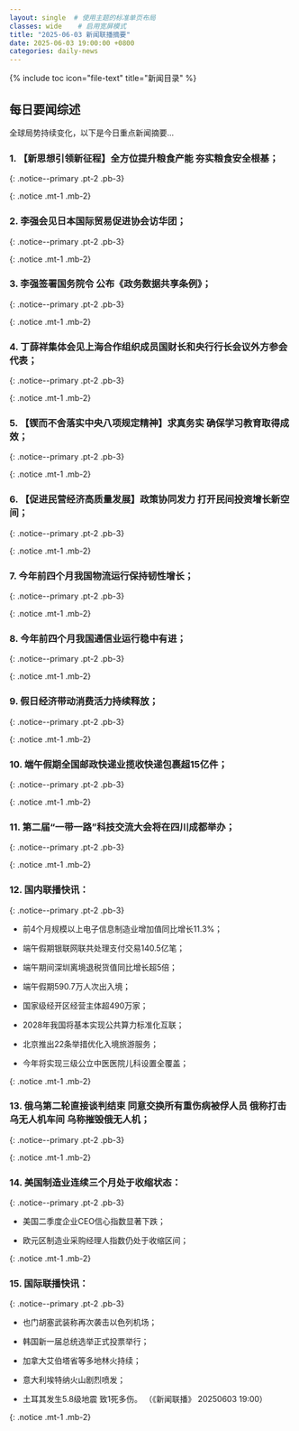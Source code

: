 ```yaml
---
layout: single  # 使用主题的标准单页布局
classes: wide    # 启用宽屏模式
title: "2025-06-03 新闻联播摘要"
date: 2025-06-03 19:00:00 +0800
categories: daily-news
---
```


{% include toc icon="file-text" title="新闻目录" %}
   
## 每日要闻综述

全球局势持续变化，以下是今日重点新闻摘要...

### 1. 【新思想引领新征程】全方位提升粮食产能 夯实粮食安全根基； 

{: .notice--primary .pt-2 .pb-3}

{: .notice .mt-1 .mb-2}

### 2. 李强会见日本国际贸易促进协会访华团； 

{: .notice--primary .pt-2 .pb-3}

{: .notice .mt-1 .mb-2}

### 3. 李强签署国务院令 公布《政务数据共享条例》； 

{: .notice--primary .pt-2 .pb-3}

{: .notice .mt-1 .mb-2}

### 4. 丁薛祥集体会见上海合作组织成员国财长和央行行长会议外方参会代表； 

{: .notice--primary .pt-2 .pb-3}

{: .notice .mt-1 .mb-2}

### 5. 【锲而不舍落实中央八项规定精神】求真务实 确保学习教育取得成效； 

{: .notice--primary .pt-2 .pb-3}

{: .notice .mt-1 .mb-2}

### 6. 【促进民营经济高质量发展】政策协同发力 打开民间投资增长新空间； 

{: .notice--primary .pt-2 .pb-3}

{: .notice .mt-1 .mb-2}

### 7. 今年前四个月我国物流运行保持韧性增长； 

{: .notice--primary .pt-2 .pb-3}

{: .notice .mt-1 .mb-2}

### 8. 今年前四个月我国通信业运行稳中有进； 

{: .notice--primary .pt-2 .pb-3}

{: .notice .mt-1 .mb-2}

### 9. 假日经济带动消费活力持续释放； 

{: .notice--primary .pt-2 .pb-3}

{: .notice .mt-1 .mb-2}

### 10. 端午假期全国邮政快递业揽收快递包裹超15亿件； 

{: .notice--primary .pt-2 .pb-3}

{: .notice .mt-1 .mb-2}

### 11. 第二届“一带一路”科技交流大会将在四川成都举办； 

{: .notice--primary .pt-2 .pb-3}

{: .notice .mt-1 .mb-2}

### 12. 国内联播快讯： 

{: .notice--primary .pt-2 .pb-3}

- 前4个月规模以上电子信息制造业增加值同比增长11.3%；

- 端午假期银联网联共处理支付交易140.5亿笔；

- 端午期间深圳离境退税货值同比增长超5倍；

- 端午假期590.7万人次出入境；

- 国家级经开区经营主体超490万家；

- 2028年我国将基本实现公共算力标准化互联；

- 北京推出22条举措优化入境旅游服务；

- 今年将实现三级公立中医医院儿科设置全覆盖；

{: .notice .mt-1 .mb-2}

### 13. 俄乌第二轮直接谈判结束 同意交换所有重伤病被俘人员 俄称打击乌无人机车间 乌称摧毁俄无人机； 

{: .notice--primary .pt-2 .pb-3}

{: .notice .mt-1 .mb-2}

### 14. 美国制造业连续三个月处于收缩状态： 

{: .notice--primary .pt-2 .pb-3}

- 美国二季度企业CEO信心指数显著下跌；

- 欧元区制造业采购经理人指数仍处于收缩区间；

{: .notice .mt-1 .mb-2}

### 15. 国际联播快讯： 

{: .notice--primary .pt-2 .pb-3}

- 也门胡塞武装称再次袭击以色列机场；

- 韩国新一届总统选举正式投票举行；

- 加拿大艾伯塔省等多地林火持续；

- 意大利埃特纳火山剧烈喷发；

- 土耳其发生5.8级地震 致1死多伤。 （《新闻联播》 20250603 19:00）

{: .notice .mt-1 .mb-2}